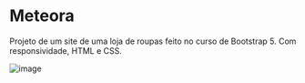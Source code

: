 # Meteora

Projeto de um site de uma loja de roupas feito no curso de Bootstrap 5. Com responsividade, HTML e CSS.

![image](https://github.com/user-attachments/assets/60bab083-21d3-43e3-b32d-71e2ca29f419)
